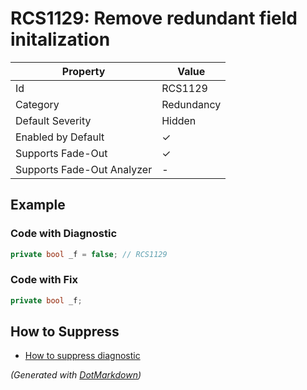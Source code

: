 # RCS1129: Remove redundant field initalization

| Property                    | Value      |
| --------------------------- | ---------- |
| Id                          | RCS1129    |
| Category                    | Redundancy |
| Default Severity            | Hidden     |
| Enabled by Default          | &#x2713;   |
| Supports Fade\-Out          | &#x2713;   |
| Supports Fade\-Out Analyzer | \-         |

## Example

### Code with Diagnostic

```csharp
private bool _f = false; // RCS1129
```

### Code with Fix

```csharp
private bool _f;
```

## How to Suppress

* [How to suppress diagnostic](../HowToConfigureAnalyzers#how-to-suppress-a-diagnostic.md)

*\(Generated with [DotMarkdown](http://github.com/JosefPihrt/DotMarkdown)\)*